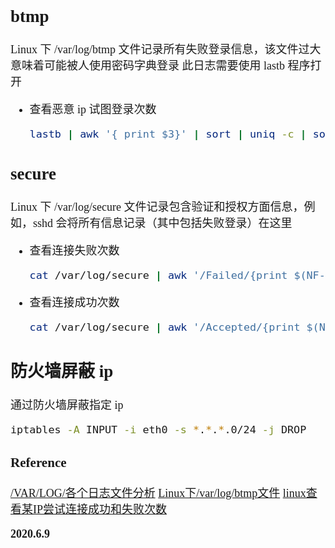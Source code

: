 <font size=4 face='楷体'>

## btmp

Linux 下 /var/log/btmp 文件记录所有失败登录信息，该文件过大意味着可能被人使用密码字典登录
此日志需要使用 lastb 程序打开

- 查看恶意 ip 试图登录次数

  ```bash
  lastb | awk '{ print $3}' | sort | uniq -c | sort -n
  ```

## secure

Linux 下 /var/log/secure 文件记录包含验证和授权方面信息，例如，sshd 会将所有信息记录（其中包括失败登录）在这里

- 查看连接失败次数

  ```bash
  cat /var/log/secure | awk '/Failed/{print $(NF-3)}' | sort | uniq -c | awk '{print $2" = "$1;}'
  ```

- 查看连接成功次数

  ```bash
  cat /var/log/secure | awk '/Accepted/{print $(NF-3)}' | sort | uniq -c | awk '{print $2" = "$1;}'
  ```

## 防火墙屏蔽 ip

通过防火墙屏蔽指定 ip

```bash
iptables -A INPUT -i eth0 -s *.*.*.0/24 -j DROP
```

### Reference

[/VAR/LOG/各个日志文件分析](https://www.cnblogs.com/kaishirenshi/p/7724963.html)
[Linux下/var/log/btmp文件](https://www.cnblogs.com/Crazy-Liu/p/10838993.html)
[linux查看某IP尝试连接成功和失败次数](https://blog.csdn.net/weixin_34199335/article/details/86041198)

**2020.6.9**
